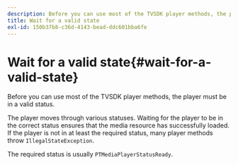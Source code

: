 ```yaml
---
description: Before you can use most of the TVSDK player methods, the player must be in a valid status.
title: Wait for a valid state
exl-id: 150b37b8-c36d-4143-bead-ddc601bba6fe
---
```

# Wait for a valid state{#wait-for-a-valid-state}

Before you can use most of the TVSDK player methods, the player must be in a valid status.

 The player moves through various statuses. Waiting for the player to be in the correct status ensures that the media resource has successfully loaded. If the player is not in at least the required status, many player methods throw `IllegalStateException`.

The required status is usually `PTMediaPlayerStatusReady`.
